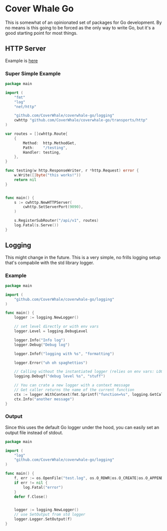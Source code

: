 # Cover Whale Go

This is somewhat of an opinionated set of packages for Go development. By no means is this going to be forced as the only way to write Go, but it's a good starting point for most things.

## HTTP Server

Example is [here](examples/http_server/main.go)

### Super Simple Example

```go
package main

import (
	"fmt"
	"log"
	"net/http"

	"github.com/CoverWhale/coverwhale-go/logging"
	cwhttp "github.com/CoverWhale/coverwhale-go/transports/http"
)

var routes = []cwhttp.Route{
	{
        Method:  http.MethodGet,
        Path:    "/testing",
        Handler: testing,
	},
}

func testing(w http.ResponseWriter, r *http.Request) error {
	w.Write([]byte("this works!"))
	return nil
}


func main() {
	s := cwhttp.NewHTTPServer(
		cwhttp.SetServerPort(9090),
	)

	s.RegisterSubRouter("/api/v1", routes)
	log.Fatal(s.Serve())
}
```

## Logging

This might change in the future. This is a very simple, no frills logging setup that's compabile with the std library logger. 

### Example

```go
package main

import (
    "github.com/CoverWhale/coverwhale-go/logging"
)

func main() {
    logger := logging.NewLogger()

    // set level directly or with env vars
    logger.Level = logging.DebugLevel

    logger.Info("Info log")
    logger.Debug("Debug log")

    logger.Infof("logging with %s", "formatting")

    logger.Error("uh oh spaghettios")

    // Calling without the instantiated logger (relies on env vars: LOG_LEVEL=debug)
    logging.Debugf("debug level %s", "stuff")

    // You can crate a new logger with a context message 
    // Get caller returns the name of the current function
    ctx := logger.WithContext(fmt.Sprintf("function=%s", logging.GetCaller()))
    ctx.Info("another message")
}
```

### Output

Since this uses the default Go logger under the hood, you can easily set an output file instead of stdout.

```go
package main

import (
    "log"
    "github.com/CoverWhale/coverwhale-go/logging"
)

func main() {
	f, err := os.OpenFile("test.log", os.O_RDWR|os.O_CREATE|os.O_APPEND, 0664)
	if err != nil {
		log.Fatal("error")
	}
	defer f.Close()


	logger := logging.NewLogger()
	// use SetOutput from std logger
	logger.Logger.SetOutput(f)
}
```
